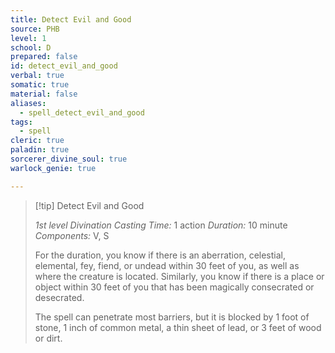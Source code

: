```yaml
---
title: Detect Evil and Good
source: PHB
level: 1
school: D
prepared: false
id: detect_evil_and_good
verbal: true
somatic: true
material: false
aliases:
  - spell_detect_evil_and_good
tags:
  - spell
cleric: true
paladin: true
sorcerer_divine_soul: true
warlock_genie: true

---
```

>[!tip] Detect Evil and Good
>
> *1st level Divination*
> *Casting Time:* 1 action
> *Duration:* 10 minute
> *Components:* V, S
>
>For the duration, you know if there is an aberration, celestial, elemental, fey, fiend, or undead within 30 feet of you, as well as where the creature is located. Similarly, you know if there is a place or object within 30 feet of you that has been magically consecrated or desecrated.
>
>The spell can penetrate most barriers, but it is blocked by 1 foot of stone, 1 inch of common metal, a thin sheet of lead, or 3 feet of wood or dirt.
>

